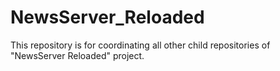 # NewsServer_Reloaded

This repository is for coordinating all other child repositories of "NewsServer Reloaded" project.
